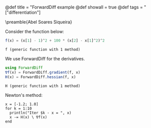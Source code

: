 @def title = "ForwardDiff example
@def showall = true
@def tags = "["differentiation"]

\preamble{Abel Soares Siqueira}



Consider the function below:

```julia
f(x) = (x[1] - 1)^2 + 100 * (x[2] - x[1]^2)^2
```

```
f (generic function with 1 method)
```





We use ForwardDiff for the derivatives.

```julia
using ForwardDiff
∇f(x) = ForwardDiff.gradient(f, x)
H(x) = ForwardDiff.hessian(f, x)
```

```
H (generic function with 1 method)
```





Newton's method:

```
x = [-1.2; 1.0]
for k = 1:10
  println("Iter $k - x = ", x)
  x -= H(x) \ ∇f(x)
end
```
